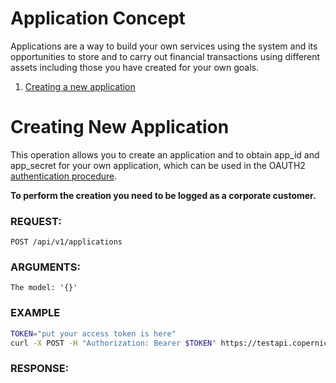# Application Concept

Applications are a way to build your own services using the system and its opportunities to store and to carry out
financial transactions using different assets including those you have created for your own goals.

1. [Creating a new application](#creating-new-application)


# Creating New Application

This operation allows you to create an application and to obtain app\_id and app\_secret for your own application, 
which can be used in the OAUTH2 [authentication procedure](../authentication.md).

**To perform the creation you need to be logged as a corporate customer.** 

### REQUEST:
    POST /api/v1/applications
### ARGUMENTS:

    The model: '{}'

### EXAMPLE

```bash
TOKEN="put your access token is here"
curl -X POST -H "Authorization: Bearer $TOKEN" https://testapi.copernicusgold.com/api/v1/applications
```

### RESPONSE:

